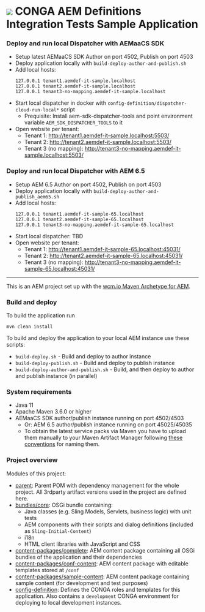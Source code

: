 <img src="https://wcm.io/images/favicon-16@2x.png"/> CONGA AEM Definitions Integration Tests Sample Application
================

### Deploy and run local Dispatcher with AEMaaCS SDK

* Setup latest AEMaaCS SDK Author on port 4502, Publish on port 4503
* Deploy application locally with `build-deploy-author-and-publish.sh`
* Add local hosts:
  ```
  127.0.0.1 tenant1.aemdef-it-sample.localhost
  127.0.0.1 tenant2.aemdef-it-sample.localhost
  127.0.0.1 tenant3-no-mapping.aemdef-it-sample.localhost
  ```
* Start local dispatcher in docker with `config-definition/dispatcher-cloud-run-local*` script
  * Prequisite: Install aem-sdk-dispatcher-tools and point environment variable `AEM_SDK_DISPATCHER_TOOLS` to it
* Open website per tenant:
  * Tenant 1: http://tenant1.aemdef-it-sample.localhost:5503/
  * Tenant 2: http://tenant2.aemdef-it-sample.localhost:5503/
  * Tenant 3 (no mapping): http://tenant3-no-mapping.aemdef-it-sample.localhost:5503/


### Deploy and run local Dispatcher with AEM 6.5

* Setup AEM 6.5 Author on port 4502, Publish on port 4503
* Deploy application locally with `build-deploy-author-and-publish_aem65.sh`
* Add local hosts:
  ```
  127.0.0.1 tenant1.aemdef-it-sample-65.localhost
  127.0.0.1 tenant2.aemdef-it-sample-65.localhost
  127.0.0.1 tenant3-no-mapping.aemdef-it-sample-65.localhost
  ```
* Start local dispatcher: TBD
* Open website per tenant:
  * Tenant 1: http://tenant1.aemdef-it-sample-65.localhost:45031/
  * Tenant 2: http://tenant2.aemdef-it-sample-65.localhost:45031/
  * Tenant 3 (no mapping): http://tenant3-no-mapping.aemdef-it-sample-65.localhost:45031/


---

This is an AEM project set up with the [wcm.io Maven Archetype for AEM][wcmio-maven-archetype-aem].


### Build and deploy

To build the application run

```
mvn clean install
```

To build and deploy the application to your local AEM instance use these scripts:

* `build-deploy.sh` - Build and deploy to author instance
* `build-deploy-publish.sh` - Build and deploy to publish instance
* `build-deploy-author-and-publish.sh` - Build, and then deploy to author and publish instance (in parallel)


### System requirements

* Java 11
* Apache Maven 3.6.0 or higher
* AEMaaCS SDK author/publish instance running on port 4502/4503
  * Or: AEM 6.5 author/publish instance running on port 45025/45035
  * To obtain the latest service packs via Maven you have to upload them manually to your Maven Artifact Manager following [these conventions][aem-binaries-conventions] for naming them.


### Project overview

Modules of this project:

* [parent](parent/): Parent POM with dependency management for the whole project. All 3rdparty artifact versions used in the project are defined here.
* [bundles/core](bundles/core/): OSGi bundle containing:
  * Java classes (e.g. Sling Models, Servlets, business logic) with unit tests
  * AEM components with their scripts and dialog definitions (included as `Sling-Initial-Content`)
  * i18n
  * HTML client libraries with JavaScript and CSS
* [content-packages/complete](content-packages/complete/): AEM content package containing all OSGi bundles of the application and their dependencies
* [content-packages/conf-content](content-packages/conf-content/): AEM content package with editable templates stored at `/conf`
* [content-packages/sample-content](content-packages/sample-content/): AEM content package containing sample content (for development and test purposes)
* [config-definition](config-definition/): Defines the CONGA roles and templates for this application. Also contains a `development` CONGA environment for deploying to local development instances.


[wcmio-maven-archetype-aem]: https://wcm.io/tooling/maven/archetypes/aem/
[wcmio-maven]: https://wcm.io/maven.html
[aem-binaries-conventions]: https://wcm-io.atlassian.net/wiki/x/AYC9Aw
